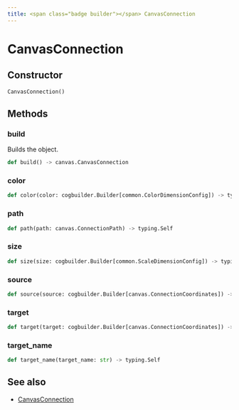 ```yaml
---
title: <span class="badge builder"></span> CanvasConnection
---
```

# <span class="badge builder"></span> CanvasConnection

## Constructor

```python
CanvasConnection()
```
## Methods

### <span class="badge object-method"></span> build

Builds the object.

```python
def build() -> canvas.CanvasConnection
```

### <span class="badge object-method"></span> color

```python
def color(color: cogbuilder.Builder[common.ColorDimensionConfig]) -> typing.Self
```

### <span class="badge object-method"></span> path

```python
def path(path: canvas.ConnectionPath) -> typing.Self
```

### <span class="badge object-method"></span> size

```python
def size(size: cogbuilder.Builder[common.ScaleDimensionConfig]) -> typing.Self
```

### <span class="badge object-method"></span> source

```python
def source(source: cogbuilder.Builder[canvas.ConnectionCoordinates]) -> typing.Self
```

### <span class="badge object-method"></span> target

```python
def target(target: cogbuilder.Builder[canvas.ConnectionCoordinates]) -> typing.Self
```

### <span class="badge object-method"></span> target_name

```python
def target_name(target_name: str) -> typing.Self
```

## See also

 * <span class="badge object-type-class"></span> [CanvasConnection](./object-CanvasConnection.md)
